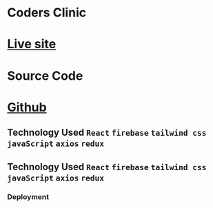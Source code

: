 # Coders Clinic 

# [Live site](https://coders-clinic-djp.web.app/)  

# Source Code 

# [Github](https://github.com/alamindjp/coder-clinic)


## Technology Used `React` `firebase` `tailwind css` `javaScript` `axios` `redux` 

## Technology Used `React` `firebase` `tailwind css` `javaScript` `axios` `redux`






### Deployment



